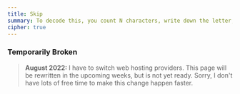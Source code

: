 ```yaml
---
title: Skip
summary: To decode this, you count N characters, write down the letter, count forward N characters, write down the letter, etc.  It is used for section 3 of the Kryptos.
cipher: true
---
```


### Temporarily Broken

> **August 2022:** I have to switch web hosting providers. This page will be
> rewritten in the upcoming weeks, but is not yet ready. Sorry, I don't have
> lots of free time to make this change happen faster.
